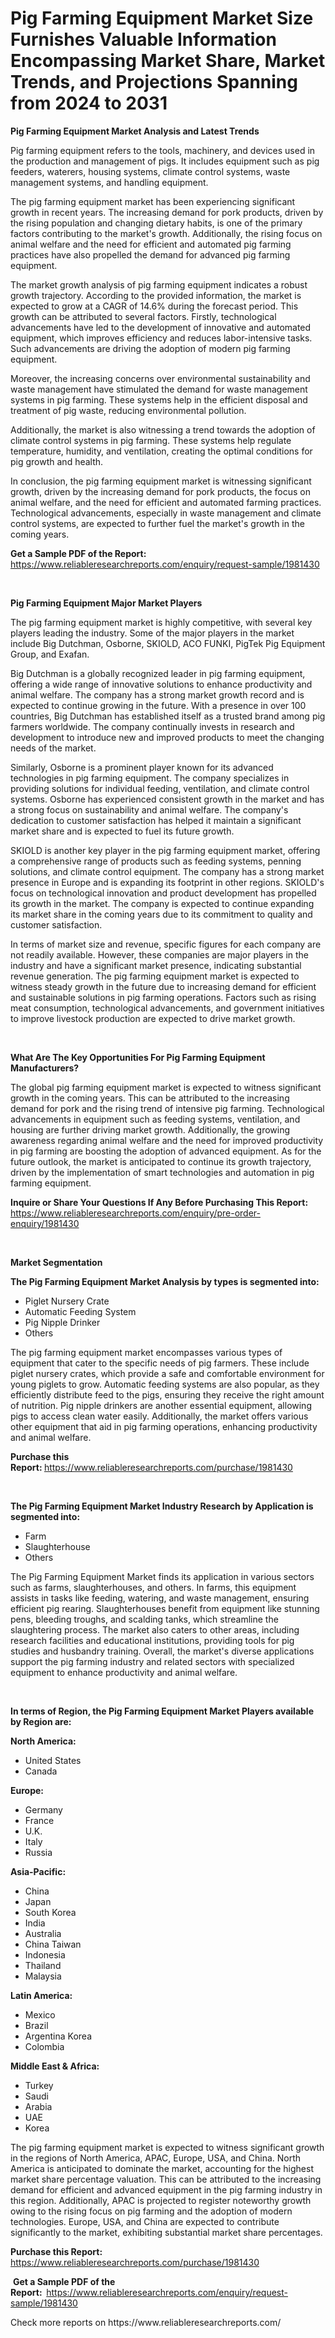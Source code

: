 <p><h1>Pig Farming Equipment Market Size Furnishes Valuable Information Encompassing Market Share, Market Trends, and Projections Spanning from 2024 to 2031</h1></p><p><strong>Pig Farming Equipment Market Analysis and Latest Trends</strong></p>
<p><p>Pig farming equipment refers to the tools, machinery, and devices used in the production and management of pigs. It includes equipment such as pig feeders, waterers, housing systems, climate control systems, waste management systems, and handling equipment.</p><p>The pig farming equipment market has been experiencing significant growth in recent years. The increasing demand for pork products, driven by the rising population and changing dietary habits, is one of the primary factors contributing to the market's growth. Additionally, the rising focus on animal welfare and the need for efficient and automated pig farming practices have also propelled the demand for advanced pig farming equipment.</p><p>The market growth analysis of pig farming equipment indicates a robust growth trajectory. According to the provided information, the market is expected to grow at a CAGR of 14.6% during the forecast period. This growth can be attributed to several factors. Firstly, technological advancements have led to the development of innovative and automated equipment, which improves efficiency and reduces labor-intensive tasks. Such advancements are driving the adoption of modern pig farming equipment.</p><p>Moreover, the increasing concerns over environmental sustainability and waste management have stimulated the demand for waste management systems in pig farming. These systems help in the efficient disposal and treatment of pig waste, reducing environmental pollution.</p><p>Additionally, the market is also witnessing a trend towards the adoption of climate control systems in pig farming. These systems help regulate temperature, humidity, and ventilation, creating the optimal conditions for pig growth and health.</p><p>In conclusion, the pig farming equipment market is witnessing significant growth, driven by the increasing demand for pork products, the focus on animal welfare, and the need for efficient and automated farming practices. Technological advancements, especially in waste management and climate control systems, are expected to further fuel the market's growth in the coming years.</p></p>
<p><strong>Get a Sample PDF of the Report:&nbsp;</strong> <a href="https://www.reliableresearchreports.com/enquiry/request-sample/1981430">https://www.reliableresearchreports.com/enquiry/request-sample/1981430</a></p>
<p>&nbsp;</p>
<p><strong>Pig Farming Equipment Major Market Players</strong></p>
<p><p>The pig farming equipment market is highly competitive, with several key players leading the industry. Some of the major players in the market include Big Dutchman, Osborne, SKIOLD, ACO FUNKI, PigTek Pig Equipment Group, and Exafan.</p><p>Big Dutchman is a globally recognized leader in pig farming equipment, offering a wide range of innovative solutions to enhance productivity and animal welfare. The company has a strong market growth record and is expected to continue growing in the future. With a presence in over 100 countries, Big Dutchman has established itself as a trusted brand among pig farmers worldwide. The company continually invests in research and development to introduce new and improved products to meet the changing needs of the market.</p><p>Similarly, Osborne is a prominent player known for its advanced technologies in pig farming equipment. The company specializes in providing solutions for individual feeding, ventilation, and climate control systems. Osborne has experienced consistent growth in the market and has a strong focus on sustainability and animal welfare. The company's dedication to customer satisfaction has helped it maintain a significant market share and is expected to fuel its future growth.</p><p>SKIOLD is another key player in the pig farming equipment market, offering a comprehensive range of products such as feeding systems, penning solutions, and climate control equipment. The company has a strong market presence in Europe and is expanding its footprint in other regions. SKIOLD's focus on technological innovation and product development has propelled its growth in the market. The company is expected to continue expanding its market share in the coming years due to its commitment to quality and customer satisfaction.</p><p>In terms of market size and revenue, specific figures for each company are not readily available. However, these companies are major players in the industry and have a significant market presence, indicating substantial revenue generation. The pig farming equipment market is expected to witness steady growth in the future due to increasing demand for efficient and sustainable solutions in pig farming operations. Factors such as rising meat consumption, technological advancements, and government initiatives to improve livestock production are expected to drive market growth.</p></p>
<p>&nbsp;</p>
<p><strong>What Are The Key Opportunities For Pig Farming Equipment Manufacturers?</strong></p>
<p><p>The global pig farming equipment market is expected to witness significant growth in the coming years. This can be attributed to the increasing demand for pork and the rising trend of intensive pig farming. Technological advancements in equipment such as feeding systems, ventilation, and housing are further driving market growth. Additionally, the growing awareness regarding animal welfare and the need for improved productivity in pig farming are boosting the adoption of advanced equipment. As for the future outlook, the market is anticipated to continue its growth trajectory, driven by the implementation of smart technologies and automation in pig farming equipment.</p></p>
<p><strong>Inquire or Share Your Questions If Any Before Purchasing This Report:</strong> <a href="https://www.reliableresearchreports.com/enquiry/pre-order-enquiry/1981430">https://www.reliableresearchreports.com/enquiry/pre-order-enquiry/1981430</a></p>
<p>&nbsp;</p>
<p><strong>Market Segmentation</strong></p>
<p><strong>The Pig Farming Equipment Market Analysis by types is segmented into:</strong></p>
<p><ul><li>Piglet Nursery Crate</li><li>Automatic Feeding System</li><li>Pig Nipple Drinker</li><li>Others</li></ul></p>
<p><p>The pig farming equipment market encompasses various types of equipment that cater to the specific needs of pig farmers. These include piglet nursery crates, which provide a safe and comfortable environment for young piglets to grow. Automatic feeding systems are also popular, as they efficiently distribute feed to the pigs, ensuring they receive the right amount of nutrition. Pig nipple drinkers are another essential equipment, allowing pigs to access clean water easily. Additionally, the market offers various other equipment that aid in pig farming operations, enhancing productivity and animal welfare.</p></p>
<p><strong>Purchase this Report:&nbsp;</strong><a href="https://www.reliableresearchreports.com/purchase/1981430">https://www.reliableresearchreports.com/purchase/1981430</a></p>
<p>&nbsp;</p>
<p><strong>The Pig Farming Equipment Market Industry Research by Application is segmented into:</strong></p>
<p><ul><li>Farm</li><li>Slaughterhouse</li><li>Others</li></ul></p>
<p><p>The Pig Farming Equipment Market finds its application in various sectors such as farms, slaughterhouses, and others. In farms, this equipment assists in tasks like feeding, watering, and waste management, ensuring efficient pig rearing. Slaughterhouses benefit from equipment like stunning pens, bleeding troughs, and scalding tanks, which streamline the slaughtering process. The market also caters to other areas, including research facilities and educational institutions, providing tools for pig studies and husbandry training. Overall, the market's diverse applications support the pig farming industry and related sectors with specialized equipment to enhance productivity and animal welfare.</p></p>
<p>&nbsp;</p>
<p><strong>In terms of Region, the Pig Farming Equipment Market Players available by Region are:</strong></p>
<p>
    <p> <strong> North America: </strong>
        <ul>
            <li>United States</li>
            <li>Canada</li>
        </ul>
        </p> 
    <p> <strong> Europe: </strong>
        <ul>
            <li>Germany</li>
            <li>France</li>
            <li>U.K.</li>
            <li>Italy</li>
            <li>Russia</li>
        </ul>
        </p> 
    <p> <strong> Asia-Pacific: </strong>
        <ul>
            <li>China</li>
            <li>Japan</li>
            <li>South Korea</li>
            <li>India</li>
            <li>Australia</li>
            <li>China Taiwan</li>
            <li>Indonesia</li>
            <li>Thailand</li>
            <li>Malaysia</li>
        </ul>
        </p> 
    <p> <strong> Latin America: </strong>
        <ul>
            <li>Mexico</li>
            <li>Brazil</li>
            <li>Argentina Korea</li>
            <li>Colombia</li>
        </ul>
        </p> 
    <p> <strong> Middle East & Africa: </strong>
        <ul>
            <li>Turkey</li>
            <li>Saudi</li>
            <li>Arabia</li>
            <li>UAE</li>
            <li>Korea</li>
        </ul>
    </p>
    </p>
<p><p>The pig farming equipment market is expected to witness significant growth in the regions of North America, APAC, Europe, USA, and China. North America is anticipated to dominate the market, accounting for the highest market share percentage valuation. This can be attributed to the increasing demand for efficient and advanced equipment in the pig farming industry in this region. Additionally, APAC is projected to register noteworthy growth owing to the rising focus on pig farming and the adoption of modern technologies. Europe, USA, and China are expected to contribute significantly to the market, exhibiting substantial market share percentages.</p></p>
<p><strong>Purchase this Report: </strong><a href="https://www.reliableresearchreports.com/purchase/1981430">https://www.reliableresearchreports.com/purchase/1981430</a></p>
<p>&nbsp;<strong>Get a Sample PDF of the Report:&nbsp;&nbsp;</strong><a href="https://www.reliableresearchreports.com/enquiry/request-sample/1981430">https://www.reliableresearchreports.com/enquiry/request-sample/1981430</a></p>
<p><strong></strong></p>
<p>Check more reports on https://www.reliableresearchreports.com/</p>